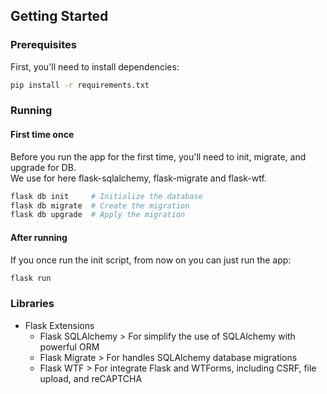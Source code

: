 ## Getting Started

### Prerequisites

First, you'll need to install dependencies:

```bash
pip install -r requirements.txt
```

### Running

#### First time once

Before you run the app for the first time, you'll need to init, migrate, and upgrade for DB.  
We use for here flask-sqlalchemy, flask-migrate and flask-wtf.

```bash
flask db init     # Initialize the database
flask db migrate  # Create the migration
flask db upgrade  # Apply the migration
```

#### After running

If you once run the init script, from now on you can just run the app:

```bash
flask run
```

### Libraries

- Flask Extensions
    - Flask SQLAlchemy > For simplify the use of SQLAlchemy with powerful ORM
    - Flask Migrate > For handles SQLAlchemy database migrations
    - Flask WTF > For integrate Flask and WTForms, including CSRF, file upload, and reCAPTCHA